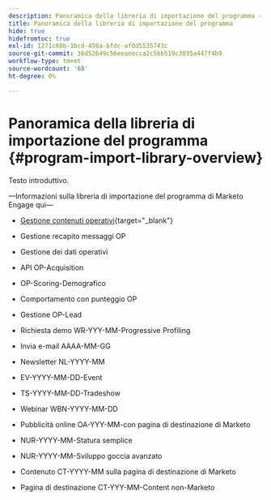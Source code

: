 ```yaml
---
description: Panoramica della libreria di importazione del programma - Documentazione di Marketo - Documentazione del prodotto
title: Panoramica della libreria di importazione del programma
hide: true
hidefromtoc: true
exl-id: 1271c60b-1bcd-458a-bfdc-af0d5535743c
source-git-commit: 36d52649c56eeaeecca2c5bb519c3035a447f4b9
workflow-type: tm+mt
source-wordcount: '68'
ht-degree: 0%

---
```


# Panoramica della libreria di importazione del programma {#program-import-library-overview}

Testo introduttivo.

—Informazioni sulla libreria di importazione del programma di Marketo Engage qui—

* [Gestione contenuti operativi](/help/marketo/product-docs/core-marketo-concepts/programs/program-library/content-management-program-example.md){target="_blank"}

* Gestione recapito messaggi OP

* Gestione dei dati operativi

* API OP-Acquisition

* OP-Scoring-Demografico

* Comportamento con punteggio OP

* Gestione OP-Lead

* Richiesta demo WR-YYY-MM-Progressive Profiling

* Invia e-mail AAAA-MM-GG

* Newsletter NL-YYYY-MM

* EV-YYYY-MM-DD-Event

* TS-YYYY-MM-DD-Tradeshow

* Webinar WBN-YYYY-MM-DD

* Pubblicità online OA-YYY-MM-con pagina di destinazione di Marketo

* NUR-YYYY-MM-Statura semplice

* NUR-YYYY-MM-Sviluppo goccia avanzato

* Contenuto CT-YYYY-MM sulla pagina di destinazione di Marketo

* Pagina di destinazione CT-YYY-MM-Content non-Marketo
